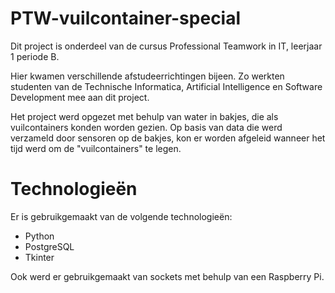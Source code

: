 # PTW-vuilcontainer-special
Dit project is onderdeel van de cursus Professional Teamwork in IT, leerjaar 1 periode B.

Hier kwamen verschillende afstudeerrichtingen bijeen. Zo werkten studenten van de Technische Informatica, Artificial Intelligence en Software Development mee aan dit project.

Het project werd opgezet met behulp van water in bakjes, die als vuilcontainers konden worden gezien. Op basis van data die werd verzameld door sensoren op de bakjes, kon er worden afgeleid wanneer het tijd werd om de "vuilcontainers" te legen. 

# Technologieën 
Er is gebruikgemaakt van de volgende technologieën: 
* Python
* PostgreSQL
* Tkinter

Ook werd er gebruikgemaakt van sockets met behulp van een Raspberry Pi.
